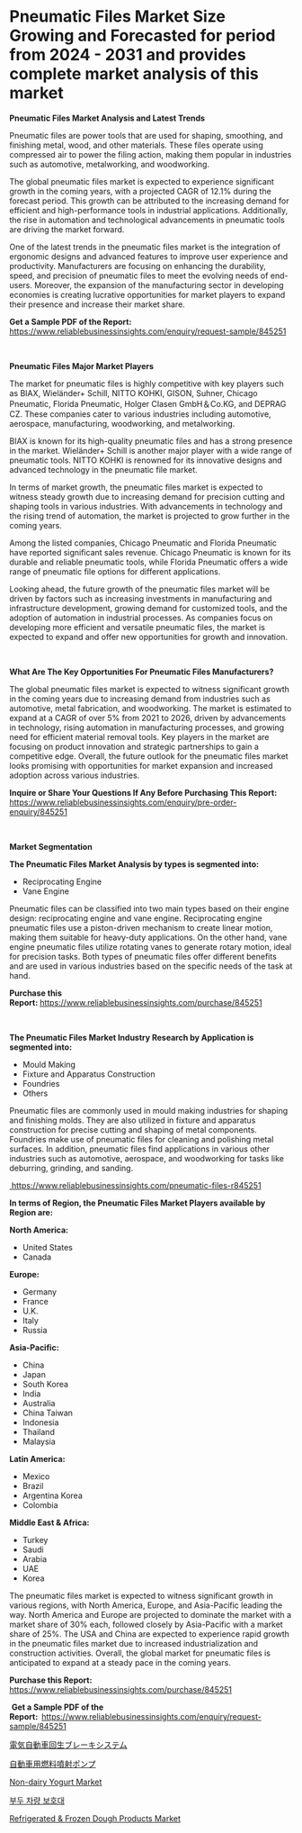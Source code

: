 <p><h1>Pneumatic Files Market Size Growing and Forecasted for period from 2024 - 2031 and provides complete market analysis of this market</h1></p><p><strong>Pneumatic Files Market Analysis and Latest Trends</strong></p>
<p><p>Pneumatic files are power tools that are used for shaping, smoothing, and finishing metal, wood, and other materials. These files operate using compressed air to power the filing action, making them popular in industries such as automotive, metalworking, and woodworking.</p><p>The global pneumatic files market is expected to experience significant growth in the coming years, with a projected CAGR of 12.1% during the forecast period. This growth can be attributed to the increasing demand for efficient and high-performance tools in industrial applications. Additionally, the rise in automation and technological advancements in pneumatic tools are driving the market forward.</p><p>One of the latest trends in the pneumatic files market is the integration of ergonomic designs and advanced features to improve user experience and productivity. Manufacturers are focusing on enhancing the durability, speed, and precision of pneumatic files to meet the evolving needs of end-users. Moreover, the expansion of the manufacturing sector in developing economies is creating lucrative opportunities for market players to expand their presence and increase their market share.</p></p>
<p><strong>Get a Sample PDF of the Report:&nbsp;</strong> <a href="https://www.reliablebusinessinsights.com/enquiry/request-sample/845251">https://www.reliablebusinessinsights.com/enquiry/request-sample/845251</a></p>
<p>&nbsp;</p>
<p><strong>Pneumatic Files Major Market Players</strong></p>
<p><p>The market for pneumatic files is highly competitive with key players such as BIAX, Wieländer+ Schill, NITTO KOHKI, GISON, Suhner, Chicago Pneumatic, Florida Pneumatic, Holger Clasen GmbH＆Co.KG, and DEPRAG CZ. These companies cater to various industries including automotive, aerospace, manufacturing, woodworking, and metalworking.</p><p>BIAX is known for its high-quality pneumatic files and has a strong presence in the market. Wieländer+ Schill is another major player with a wide range of pneumatic tools. NITTO KOHKI is renowned for its innovative designs and advanced technology in the pneumatic file market.</p><p>In terms of market growth, the pneumatic files market is expected to witness steady growth due to increasing demand for precision cutting and shaping tools in various industries. With advancements in technology and the rising trend of automation, the market is projected to grow further in the coming years.</p><p>Among the listed companies, Chicago Pneumatic and Florida Pneumatic have reported significant sales revenue. Chicago Pneumatic is known for its durable and reliable pneumatic tools, while Florida Pneumatic offers a wide range of pneumatic file options for different applications.</p><p>Looking ahead, the future growth of the pneumatic files market will be driven by factors such as increasing investments in manufacturing and infrastructure development, growing demand for customized tools, and the adoption of automation in industrial processes. As companies focus on developing more efficient and versatile pneumatic files, the market is expected to expand and offer new opportunities for growth and innovation.</p></p>
<p>&nbsp;</p>
<p><strong>What Are The Key Opportunities For Pneumatic Files Manufacturers?</strong></p>
<p><p>The global pneumatic files market is expected to witness significant growth in the coming years due to increasing demand from industries such as automotive, metal fabrication, and woodworking. The market is estimated to expand at a CAGR of over 5% from 2021 to 2026, driven by advancements in technology, rising automation in manufacturing processes, and growing need for efficient material removal tools. Key players in the market are focusing on product innovation and strategic partnerships to gain a competitive edge. Overall, the future outlook for the pneumatic files market looks promising with opportunities for market expansion and increased adoption across various industries.</p></p>
<p><strong>Inquire or Share Your Questions If Any Before Purchasing This Report:</strong> <a href="https://www.reliablebusinessinsights.com/enquiry/pre-order-enquiry/845251">https://www.reliablebusinessinsights.com/enquiry/pre-order-enquiry/845251</a></p>
<p>&nbsp;</p>
<p><strong>Market Segmentation</strong></p>
<p><strong>The Pneumatic Files Market Analysis by types is segmented into:</strong></p>
<p><ul><li>Reciprocating Engine</li><li>Vane Engine</li></ul></p>
<p><p>Pneumatic files can be classified into two main types based on their engine design: reciprocating engine and vane engine. Reciprocating engine pneumatic files use a piston-driven mechanism to create linear motion, making them suitable for heavy-duty applications. On the other hand, vane engine pneumatic files utilize rotating vanes to generate rotary motion, ideal for precision tasks. Both types of pneumatic files offer different benefits and are used in various industries based on the specific needs of the task at hand.</p></p>
<p><strong>Purchase this Report:&nbsp;</strong><a href="https://www.reliablebusinessinsights.com/purchase/845251">https://www.reliablebusinessinsights.com/purchase/845251</a></p>
<p>&nbsp;</p>
<p><strong>The Pneumatic Files Market Industry Research by Application is segmented into:</strong></p>
<p><ul><li>Mould Making</li><li>Fixture and Apparatus Construction</li><li>Foundries</li><li>Others</li></ul></p>
<p><p>Pneumatic files are commonly used in mould making industries for shaping and finishing molds. They are also utilized in fixture and apparatus construction for precise cutting and shaping of metal components. Foundries make use of pneumatic files for cleaning and polishing metal surfaces. In addition, pneumatic files find applications in various other industries such as automotive, aerospace, and woodworking for tasks like deburring, grinding, and sanding.</p></p>
<p><a href="https://www.reliablebusinessinsights.com/pneumatic-files-r845251">&nbsp;https://www.reliablebusinessinsights.com/pneumatic-files-r845251</a></p>
<p><strong>In terms of Region, the Pneumatic Files Market Players available by Region are:</strong></p>
<p>
    <p> <strong> North America: </strong>
        <ul>
            <li>United States</li>
            <li>Canada</li>
        </ul>
        </p> 
    <p> <strong> Europe: </strong>
        <ul>
            <li>Germany</li>
            <li>France</li>
            <li>U.K.</li>
            <li>Italy</li>
            <li>Russia</li>
        </ul>
        </p> 
    <p> <strong> Asia-Pacific: </strong>
        <ul>
            <li>China</li>
            <li>Japan</li>
            <li>South Korea</li>
            <li>India</li>
            <li>Australia</li>
            <li>China Taiwan</li>
            <li>Indonesia</li>
            <li>Thailand</li>
            <li>Malaysia</li>
        </ul>
        </p> 
    <p> <strong> Latin America: </strong>
        <ul>
            <li>Mexico</li>
            <li>Brazil</li>
            <li>Argentina Korea</li>
            <li>Colombia</li>
        </ul>
        </p> 
    <p> <strong> Middle East & Africa: </strong>
        <ul>
            <li>Turkey</li>
            <li>Saudi</li>
            <li>Arabia</li>
            <li>UAE</li>
            <li>Korea</li>
        </ul>
    </p>
    </p>
<p><p>The pneumatic files market is expected to witness significant growth in various regions, with North America, Europe, and Asia-Pacific leading the way. North America and Europe are projected to dominate the market with a market share of 30% each, followed closely by Asia-Pacific with a market share of 25%. The USA and China are expected to experience rapid growth in the pneumatic files market due to increased industrialization and construction activities. Overall, the global market for pneumatic files is anticipated to expand at a steady pace in the coming years.</p></p>
<p><strong>Purchase this Report: </strong><a href="https://www.reliablebusinessinsights.com/purchase/845251">https://www.reliablebusinessinsights.com/purchase/845251</a></p>
<p>&nbsp;<strong>Get a Sample PDF of the Report:&nbsp;&nbsp;</strong><a href="https://www.reliablebusinessinsights.com/enquiry/request-sample/845251">https://www.reliablebusinessinsights.com/enquiry/request-sample/845251</a></p>
<p><strong></strong></p>
<p><p><a href="https://github.com/mm14022023/Market-Research-Report-List-2/blob/main/7881085154533.md">電気自動車回生ブレーキシステム</a></p><p><a href="https://github.com/NikitaBruen/Market-Research-Report-List-1/blob/main/6922066154534.md">自動車用燃料噴射ポンプ</a></p><p><a href="https://github.com/ockatxef85/Market-Research-Report-List-1/blob/main/non-dairy-yogurt-market.md">Non-dairy Yogurt Market</a></p><p><a href="https://github.com/naiemislamrayan2/Market-Research-Report-List-1/blob/main/1831501165167.md">부두 차량 보호대</a></p><p><a href="https://github.com/khlifeservices/Market-Research-Report-List-1/blob/main/refrigerated-frozen-dough-products-market.md">Refrigerated & Frozen Dough Products Market</a></p></p>